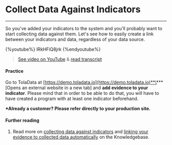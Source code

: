 # Collect Data Against Indicators

---

So you've added your indicators to the system and you'll probably want to start collecting data against them. Let's see how to easily create a link between your indicators and data, regardless of your data source.

{%youtube%} lRkHFiQ8jrk {%endyoutube%}  
> [See video on YouTube](https://www.youtube.com/embed/lRkHFiQ8jrk?rel=0) & [read transcript](https://docs.google.com/document/d/1DCaeMviBwSO5hGSfeh6Y9McPI6D1dzxJyDs5kKa4wug/edit#heading=h.uebbtclg0qh)
 
#### Practice

Go to TolaData at [https://demo.toladata.io](https://demo.toladata.io)**\*** \[Opens an external website in a new tab\] and **add evidence to your indicator**. Please mind that in order to be able to do that, you will have to have created a program with at least one indicator beforehand.  

**\*Already a customer? Please refer directly to your production site.**

#### Further reading

1. Read more on [collecting data against indicators](https://help.toladata.com/8-indicators/adding-collected-data.html) and [linking your evidence to collected data automatically](https://help.toladata.com/8-indicators/linking-evidence-to-collected-data.html) on the Knowledgebase.

## 



